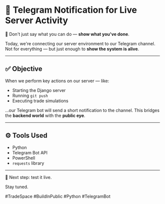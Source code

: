 # 🔧 Telegram Notification for Live Server Activity

📣 Don't just say what you can do — **show what you've done**.

Today, we're connecting our server environment to our Telegram channel.
Not for everything — but just enough to **show the system is alive**.

---

## ✅ Objective

When we perform key actions on our server — like:

- Starting the Django server
- Running `git push`
- Executing trade simulations

...our Telegram bot will send a short notification to the channel.
This bridges the **backend world** with the **public eye**.

---

## ⚙️ Tools Used

- Python
- Telegram Bot API
- PowerShell
- `requests` library

---

📍 Next step: test it live.

Stay tuned.

#TradeSpace #BuildInPublic #Python #TelegramBot
